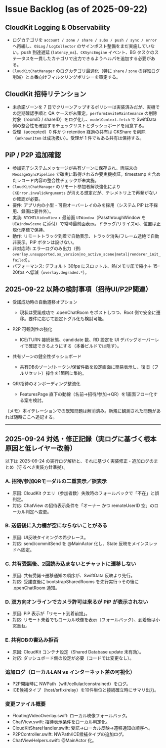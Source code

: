 # Issue Backlog (as of 2025-09-22)

## CloudKit Logging & Observability

- ログカテゴリを `account / zone / share / subs / push / sync / error` へ再編し、`OSLog` / `LogCollector` のサインポスト整備をまだ実施していない。push 到達遅延 (`latency_ms`)、`CKSyncEngine` イベント、BG タスクのステータスを一貫したカテゴリで出力できるようヘルパを追加する必要がある。
- `CloudKitChatManager` のログカテゴリ最適化（特に `share` / `zone` の詳細ログ削減）と本番向けフィルタリングポリシーを策定する。

## CloudKit 招待リテンション

- 未承諾ゾーンを 7 日でクリーンアップするポリシーは実装済みだが、実機での定期確認手順と QA ケースが未策定。`performInviteMaintenance` の削除対象（roomID / shareID）をログ化し、`modelContext.fetch` で SwiftData 側の整合性を確認するチェックリストとダッシュボードを用意する。
- 受理（accepted）0 件かつ retention 経過の共有は CKShare を削除（`unknownItem` は成功扱い）。受理が 1 件でもある共有は保持する。

## PiP / P2P 追加確認

- 参加完了システムメッセージが共有ゾーンに保存され、両端末の `MessageSyncPipeline` で確実に取得されるか要実機検証。timestamp を含めたレコード内容の整合性チェックが未実施。
- `CloudKitChatManager` のリモート参加者解決強化により `CKError.invalidArguments` が消える想定だが、テレメトリ上で再発がないか確認が必要。
- 要件: アプリ内の小型・可搬オーバーレイのみを採用（システム PiP は不採用、録画は要件外）。
- 実装: `RTCMTLVideoView` + 最前面 `UIWindow`（PassthroughWindow を `UIWindowScene` に添付）で常時最前面表示。ドラッグ/リサイズ可、位置は正規化座標で保持。
- 動作: リモートトラック到着で自動表示、トラック消失/フレーム途絶で自動非表示。PiP ボタンは設けない。
- 非対応時: エラーログのみ出力（例: `overlay.unsupported.os_version|no_active_scene|metal|renderer_init_failed`）。
- パフォーマンス: デフォルト 30fps にスロットル、熱/メモリ圧で縮小＋ 15–20fps へ低減（`overlay.degraded.*`）。
## 2025-09-22 以降の検討事項（招待UI/P2P関連）

- 受諾成功時の自動遷移オプション
  - 現状は受諾成功で .openChatRoom をポストしつつ、Root 側で安全に遷移。要件に応じて設定トグル化も検討可能。

- P2P 可観測性の強化
  - ICE/TURN 接続状態、candidate 数、RD 設定を UI デバッグオーバーレイで確認できるようにする（本番ビルドでは隠す）。

- 共有ゾーンの健全性ダッシュボード
  - 共有DBのゾーン/トークン/保留件数を設定画面に簡易表示し、復旧（フルリセット）操作を1箇所に集約。

- QR/招待のオンボーディング整流化
  - FeaturesPage 直下の動線（名前→招待/参加→QR）を1画面フロー化する案を検討。

（メモ）本イテレーションでの既知問題は解消済み。新規に観測された問題があれば随時ここへ追記する。

---

## 2025-09-24 対処・修正記録（実ログに基づく根本原因と低レイヤー改善）

以下は 2025-09-24 の実行ログ解析と、それに基づく実装修正・追加ログのまとめ（守るべき実装方針準拠）。

### A. 招待/参加QRモーダルの二重表示／誤表示
- 原因: CloudKit クエリ（参加者数）失敗時のフォールバックで「不在」と誤判定。
- 対応: ChatView の招待表示条件を「オーナー かつ remoteUserID 空」のローカル判定へ変更。

### B. 送信後に入力欄が空にならないことがある
- 原因: UI反映タイミングの希少レース。
- 対応: send/commitSend を @MainActor 化し、State 反映をメインスレッドへ固定。

### C. 共有受諾後、2回読み込まないとチャットに遷移しない
- 原因: 共有受諾→遷移通知の順序が、SwiftData 反映より先行。
- 対応: 受諾直後に bootstrapSharedRooms を先行実行→その後に .openChatRoom 通知。

### D. 双方向オンラインでカメラ許可は来るが PiP が表示されない
- 原因: PiP 表示が「リモート到着前提」。
- 対応: リモート未着でもローカル映像を表示（フォールバック）、到着後は小窓重ね。

### E. 共有DBの書込み拒否
- 原因: CloudKit コンテナ設定（Shared Database update 未有効）。
- 対応: ダッシュボード側の設定が必要（コードでは変更なし）。

### 追加ログ（ローカルLAN vs インターネット差の可視化）
- P2P開始時に NWPath（wifi/cellular/constrained）をログ。
- ICE候補タイプ（host/srflx/relay）を10件単位と接続確立時にサマリ出力。

### 変更ファイル概要
- FloatingVideoOverlay.swift: ローカル映像フォールバック。
- ChatView.swift: 招待表示条件をローカル判定化。
- CloudKitShareHandler.swift: 受諾→ローカル反映→遷移通知の順序へ。
- P2PController.swift: NWPath/ICE候補タイプの追加ログ。
- ChatViewHelpers.swift: @MainActor 化。
